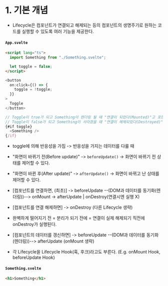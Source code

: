 # 1. 기본 개념

- Lifecycle은 컴포넌트가 연결되고 해제되는 등의 컴포넌트의 생명주기로 원하는 코드를 실행할 수 있도록 여러 기능을 제공한다.

#### **`App.svelte`**

```html
<script lang="ts">
  import Something from "./Something.svelte";

  let toggle = false;
</script>
```

```javascript
<button
  on:click={() => {
    toggle = !toggle;
  }}
>
  Toggle
</button>

// Toggle이 true가 되고 Something이 렌더링 될 때 "연결이 되었다(Mounted)"고 포현한다. -> `onMount()`
// Toggle이 false가 되고 Something이 사라졌을 때 "연결이 해제되었다(Destroyed)"고 포현한다. -> `onDestroy()`
{#if toggle}
  <Something />
{/if}
```

- toggle에 의해 반응성을 가짐 -> 반응성을 가지는 데이터를 다룰 때
- "화면이 바뀌기 전(Before update)" -> `beforeUpdate()` -> 화면이 바뀌기 전 상태를 제어할 수 있다.
- "화면이 바뀐 후(After update)" -> `afterUpdate()` -> 화면이 바뀌고 난 상태를 제어할 수 있다.

- [컴포넌트를 연결하면, (최초)] -> beforeUpdate --(DOM과 데이터를 동기화(렌더링))--> onMount -> afterUpdate | onDestroy(연결시엔 실행 X)

- [컴포넌트를 연결 해제하면] -> onDestroy (다른 Lifecycle 생략)
- 완벽하게 떨어지기 전 = 분리가 되기 전에 = 연결이 실제 해제되기 직전에 onDestroy가 실행된다.

- [컴포넌트의 데이터를 갱신하면] -> beforeUpdate --(DOM과 데이터를 동기화(렌더링))--> afterUpdate (onMount 생략)

- 각 Lifecycle을 Lifecycle Hook(훅, 후크)라고도 부른다. (E.g. onMount Hook, beforeUpdate Hook)

#### **`Something.svelte`**

```html
<h1>Something</h1>
```
